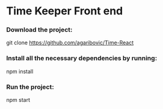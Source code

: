 # Time Keeper Front end 
### Download the project: <br/> 
git clone https://github.com/agaribovic/Time-React <br/> 
### Install all the necessary dependencies by running: <br/> 
npm install <br/>
### Run the project: <br/> 
npm start <br/>

